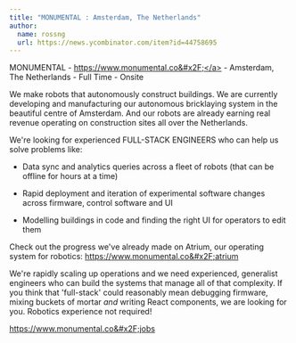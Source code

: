 ```yaml
---
title: "MONUMENTAL : Amsterdam, The Netherlands"
author:
  name: rossng
  url: https://news.ycombinator.com/item?id=44758695
---
```


<JobNavigation />

MONUMENTAL - <a href="https:&#x2F;&#x2F;www.monumental.co&#x2F;" rel="nofollow">https:&#x2F;&#x2F;www.monumental.co&#x2F;</a> - Amsterdam, The Netherlands - Full Time - Onsite

We make robots that autonomously construct buildings. We are currently developing and manufacturing our autonomous bricklaying system in the beautiful centre of Amsterdam. And our robots are already earning real revenue operating on construction sites all over the Netherlands.

We&#x27;re looking for experienced FULL-STACK ENGINEERS who can help us solve problems like:

- Data sync and analytics queries across a fleet of robots (that can be offline for hours at a time)

- Rapid deployment and iteration of experimental software changes across firmware, control software and UI

- Modelling buildings in code and finding the right UI for operators to edit them

Check out the progress we&#x27;ve already made on Atrium, our operating system for robotics: <a href="https:&#x2F;&#x2F;www.monumental.co&#x2F;atrium" rel="nofollow">https:&#x2F;&#x2F;www.monumental.co&#x2F;atrium</a>

We&#x27;re rapidly scaling up operations and we need experienced, generalist engineers who can build the systems that manage all of that complexity. If you think that &#x27;full-stack&#x27; could reasonably mean debugging firmware, mixing buckets of mortar _and_ writing React components, we are looking for you. Robotics experience not required!

<a href="https:&#x2F;&#x2F;www.monumental.co&#x2F;jobs" rel="nofollow">https:&#x2F;&#x2F;www.monumental.co&#x2F;jobs</a>
<JobApplication />
